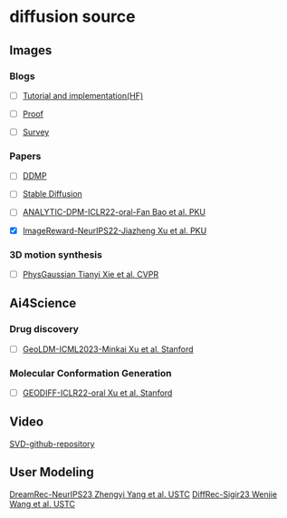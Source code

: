 # diffusion source

## Images

### Blogs
- [ ] [Tutorial and implementation(HF)](https://huggingface.co/blog/annotated-diffusion)

- [ ] [Proof](https://lilianweng.github.io/posts/2021-07-11-diffusion-models/)

- [ ] [Survey](https://theaisummer.com/diffusion-models/?fbclid=IwAR1BIeNHqa3NtC8SL0sKXHATHklJYphNH-8IGNoO3xZhSKM_GYcvrrQgB0o)

### Papers

- [ ] [DDMP](https://arxiv.org/abs/2006.11239)

- [ ] [Stable Diffusion](https://arxiv.org/abs/2112.10752)

- [ ] [ANALYTIC-DPM-ICLR22-oral-Fan Bao et al. PKU](https://openreview.net/forum?id=0xiJLKH-ufZ)
- [x] [ImageReward-NeurIPS22-Jiazheng Xu et al. PKU](https://arxiv.org/abs/2304.05977)

### 3D motion synthesis
- [ ] [PhysGaussian Tianyi Xie et al. CVPR](https://arxiv.org/abs/2311.12198)

## Ai4Science

### Drug discovery

- [ ] [GeoLDM-ICML2023-Minkai Xu et al. Stanford](https://arxiv.org/abs/2305.01140)

### Molecular Conformation Generation

- [ ] [GEODIFF-ICLR22-oral Xu et al. Stanford](https://openreview.net/forum?id=PzcvxEMzvQC)

## Video

[SVD-github-repository](https://github.com/Stability-AI/generative-models)

## User Modeling

[DreamRec-NeurIPS23 Zhengyi Yang et al. USTC](https://arxiv.org/abs/2310.20453)
[DiffRec-Sigir23 Wenjie Wang et al. USTC](https://arxiv.org/abs/2304.04971)
